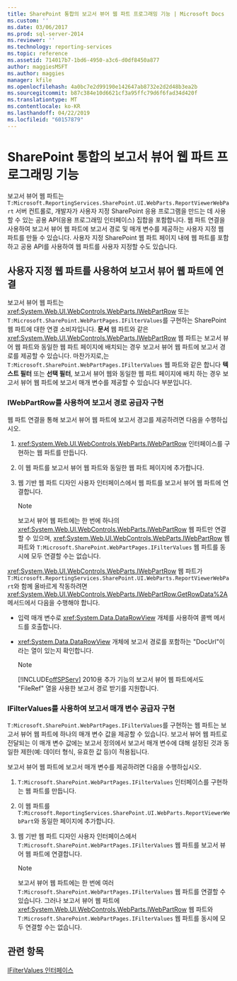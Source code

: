 ```yaml
---
title: SharePoint 통합의 보고서 뷰어 웹 파트 프로그래밍 기능 | Microsoft Docs
ms.custom: ''
ms.date: 03/06/2017
ms.prod: sql-server-2014
ms.reviewer: ''
ms.technology: reporting-services
ms.topic: reference
ms.assetid: 714017b7-1bd6-4950-a3c6-d0df8450a877
author: maggiesMSFT
ms.author: maggies
manager: kfile
ms.openlocfilehash: 4a0bc7e2d99190e142647ab8732e2d2d48b3ea2b
ms.sourcegitcommit: b87c384e10d6621cf3a95ffc79d6f6fad34d420f
ms.translationtype: MT
ms.contentlocale: ko-KR
ms.lasthandoff: 04/22/2019
ms.locfileid: "60157879"
---
```

# <a name="report-viewer-web-part-programmability-in-sharepoint-integration"></a>SharePoint 통합의 보고서 뷰어 웹 파트 프로그래밍 기능
  보고서 뷰어 웹 파트는 `T:Microsoft.ReportingServices.SharePoint.UI.WebParts.ReportViewerWebPart` 서버 컨트롤로, 개발자가 사용자 지정 SharePoint 응용 프로그램을 만드는 데 사용할 수 있는 공용 API(응용 프로그래밍 인터페이스) 집합을 포함합니다. 웹 파트 연결을 사용하여 보고서 뷰어 웹 파트에 보고서 경로 및 매개 변수를 제공하는 사용자 지정 웹 파트를 만들 수 있습니다. 사용자 지정 SharePoint 웹 파트 페이지 내에 웹 파트를 포함하고 공용 API를 사용하여 웹 파트를 사용자 지정할 수도 있습니다.  
  
## <a name="connecting-to-report-viewer-web-part-with-custom-web-parts"></a>사용자 지정 웹 파트를 사용하여 보고서 뷰어 웹 파트에 연결  
 보고서 뷰어 웹 파트는 <xref:System.Web.UI.WebControls.WebParts.IWebPartRow> 또는 `T:Microsoft.SharePoint.WebPartPages.IFilterValues`를 구현하는 SharePoint 웹 파트에 대한 연결 소비자입니다. **문서** 웹 파트와 같은 <xref:System.Web.UI.WebControls.WebParts.IWebPartRow> 웹 파트는 보고서 뷰어 웹 파트와 동일한 웹 파트 페이지에 배치되는 경우 보고서 뷰어 웹 파트에 보고서 경로를 제공할 수 있습니다. 마찬가지로,는 `T:Microsoft.SharePoint.WebPartPages.IFilterValues` 웹 파트와 같은 합니다 **텍스트 필터** 또는 **선택 필터**, 보고서 뷰어 웹와 동일한 웹 파트 페이지에 배치 하는 경우 보고서 뷰어 웹 파트에 보고서 매개 변수를 제공할 수 있습니다 부분입니다.  
  
### <a name="implementing-a-report-path-provider-with-iwebpartrow"></a>IWebPartRow를 사용하여 보고서 경로 공급자 구현  
 웹 파트 연결을 통해 보고서 뷰어 웹 파트에 보고서 경고를 제공하려면 다음을 수행하십시오.  
  
1.  <xref:System.Web.UI.WebControls.WebParts.IWebPartRow> 인터페이스를 구현하는 웹 파트를 만듭니다.  
  
2.  이 웹 파트를 보고서 뷰어 웹 파트와 동일한 웹 파트 페이지에 추가합니다.  
  
3.  웹 기반 웹 파트 디자인 사용자 인터페이스에서 웹 파트를 보고서 뷰어 웹 파트에 연결합니다.  
  
    > [!NOTE]  
    >  보고서 뷰어 웹 파트에는 한 번에 하나의 <xref:System.Web.UI.WebControls.WebParts.IWebPartRow> 웹 파트만 연결할 수 있으며, <xref:System.Web.UI.WebControls.WebParts.IWebPartRow> 웹 파트와 `T:Microsoft.SharePoint.WebPartPages.IFilterValues` 웹 파트를 동시에 모두 연결할 수는 없습니다.  
  
 <xref:System.Web.UI.WebControls.WebParts.IWebPartRow> 웹 파트가 `T:Microsoft.ReportingServices.SharePoint.UI.WebParts.ReportViewerWebPart`와 함께 올바르게 작동하려면 <xref:System.Web.UI.WebControls.WebParts.IWebPartRow.GetRowData%2A> 메서드에서 다음을 수행해야 합니다.  
  
-   입력 매개 변수로 <xref:System.Data.DataRowView> 개체를 사용하여 콜백 메서드를 호출합니다.  
  
-   <xref:System.Data.DataRowView> 개체에 보고서 경로를 포함하는 "DocUrl"이라는 열이 있는지 확인합니다.  
  
    > [!NOTE]  
    >  [!INCLUDE[offSPServ](../includes/offspserv-md.md)] 2010용 추가 기능의 보고서 뷰어 웹 파트에서도 "FileRef" 열을 사용한 보고서 경로 받기를 지원합니다.  
  
### <a name="implementing-a-report-parameter-provider-with-ifiltervalues"></a>IFilterValues를 사용하여 보고서 매개 변수 공급자 구현  
 `T:Microsoft.SharePoint.WebPartPages.IFilterValues`를 구현하는 웹 파트는 보고서 뷰어 웹 파트에 하나의 매개 변수 값을 제공할 수 있습니다. 보고서 뷰어 웹 파트로 전달되는 이 매개 변수 값에는 보고서 정의에서 보고서 매개 변수에 대해 설정된 것과 동일한 제한(예: 데이터 형식, 유효한 값 등)이 적용됩니다.  
  
 보고서 뷰어 웹 파트에 보고서 매개 변수를 제공하려면 다음을 수행하십시오.  
  
1.  `T:Microsoft.SharePoint.WebPartPages.IFilterValues` 인터페이스를 구현하는 웹 파트를 만듭니다.  
  
2.  이 웹 파트를 `T:Microsoft.ReportingServices.SharePoint.UI.WebParts.ReportViewerWebPart`와 동일한 페이지에 추가합니다.  
  
3.  웹 기반 웹 파트 디자인 사용자 인터페이스에서 `T:Microsoft.SharePoint.WebPartPages.IFilterValues` 웹 파트를 보고서 뷰어 웹 파트에 연결합니다.  
  
    > [!NOTE]  
    >  보고서 뷰어 웹 파트에는 한 번에 여러 `T:Microsoft.SharePoint.WebPartPages.IFilterValues` 웹 파트를 연결할 수 있습니다. 그러나 보고서 뷰어 웹 파트에 <xref:System.Web.UI.WebControls.WebParts.IWebPartRow> 웹 파트와 `T:Microsoft.SharePoint.WebPartPages.IFilterValues` 웹 파트를 동시에 모두 연결할 수는 없습니다.  
  
## <a name="see-also"></a>관련 항목  
 [IFilterValues 인터페이스](https://msdn.microsoft.com/library/office/microsoft.sharepoint.webpartpages.ifiltervalues\(v=office.15\).aspx)  
  
  
